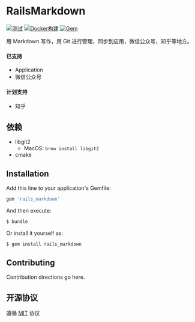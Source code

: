 # RailsMarkdown

[![测试](https://github.com/work-design/rails_markdown/actions/workflows/test.yml/badge.svg)](https://github.com/work-design/rails_markdown/actions/workflows/test.yml)
[![Docker构建](https://github.com/work-design/rails_markdown/actions/workflows/cd.yml/badge.svg)](https://github.com/work-design/rails_markdown/actions/workflows/cd.yml)
[![Gem](https://github.com/work-design/rails_markdown/actions/workflows/gempush.yml/badge.svg)](https://github.com/work-design/rails_markdown/actions/workflows/gempush.yml)

用 Markdown 写作，用 Git 进行管理，同步到应用，微信公众号，知乎等地方。

#### 已支持
* Application
* 微信公众号
#### 计划支持
* 知乎

## 依赖
* libgit2
  * MacOS: `brew install libgit2`
* cmake

## Installation
Add this line to your application's Gemfile:

```ruby
gem 'rails_markdown'
```

And then execute:
```bash
$ bundle
```

Or install it yourself as:
```bash
$ gem install rails_markdown
```

## Contributing
Contribution directions go here.

## 开源协议
遵循 [MIT](https://opensource.org/licenses/MIT) 协议

